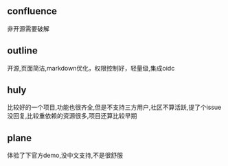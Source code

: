 ## confluence

非开源需要破解

## outline

开源,页面简洁,markdown优化，权限控制好，轻量级,集成oidc

## huly

比较好的一个项目,功能也很齐全,但是不支持三方用户,社区不算活跃,提了个issue没回复,比较重依赖的资源很多,项目还算比较早期

## plane

体验了下官方demo,没中文支持,不是很舒服
